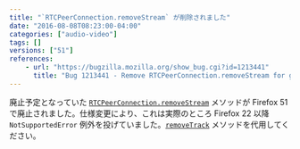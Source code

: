 ```yaml
---
title: "`RTCPeerConnection.removeStream` が削除されました"
date: "2016-08-08T08:23:00-04:00"
categories: ["audio-video"]
tags: []
versions: ["51"]
references:
    - url: "https://bugzilla.mozilla.org/show_bug.cgi?id=1213441"
      title: "Bug 1213441 - Remove RTCPeerConnection.removeStream for good."
---
```

廃止予定となっていた [`RTCPeerConnection.removeStream`](https://developer.mozilla.org/docs/Web/API/RTCPeerConnection/removeStream) メソッドが Firefox 51 で廃止されました。仕様変更により、これは実際のところ Firefox 22 以降 `NotSupportedError` 例外を投げていました。[`removeTrack`](https://developer.mozilla.org/docs/Web/API/RTCPeerConnection/removeTrack) メソッドを代用してください。

